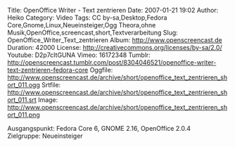 Title: OpenOffice Writer - Text zentrieren
Date: 2007-01-21 19:02
Author: Heiko
Category: Video
Tags: CC by-sa,Desktop,Fedora Core,Gnome,Linux,Neueinsteiger,Ogg Theora,ohne Musik,OpenOffice,screencast,short,Textverarbeitung
Slug: OpenOffice_Writer_Text_zentrieren
Album: http://www.openscreencast.de
Duration: 42000
License: http://creativecommons.org/licenses/by-sa/2.0/
Youtube: D2p7cItGUNA
Vimeo: 16172348
Tumblr: http://openscreencast.tumblr.com/post/8304046521/openoffice-writer-text-zentrieren-fedora-core
Oggfile: http://www.openscreencast.de/archive/short/openoffice_text_zentrieren_short_011.ogg
Srtfile: http://www.openscreencast.de/archive/short/openoffice_text_zentrieren_short_011.srt
Image: http://www.openscreencast.de/archive/short/openoffice_text_zentrieren_short_011.png

Ausgangspunkt: Fedora Core 6, GNOME 2.16, OpenOffice 2.0.4  
Zielgruppe: Neueinsteiger  

